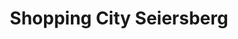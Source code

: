 ---
title: "Shopping City Seiersberg"
url: /seiersberg-pirka/shopping-city-seiersberg/
shop: Einkaufszentrum
---